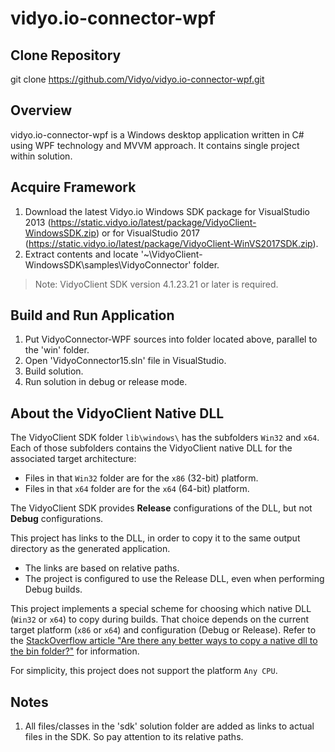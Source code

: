 # vidyo.io-connector-wpf

## Clone Repository
git clone https://github.com/Vidyo/vidyo.io-connector-wpf.git

## Overview
vidyo.io-connector-wpf is a Windows desktop application written in C# using WPF technology and MVVM approach. It contains single project within solution. 

## Acquire Framework
1. Download the latest Vidyo.io Windows SDK package for VisualStudio 2013 (https://static.vidyo.io/latest/package/VidyoClient-WindowsSDK.zip) or for VisualStudio 2017 (https://static.vidyo.io/latest/package/VidyoClient-WinVS2017SDK.zip).
2. Extract contents and locate '~\VidyoClient-WindowsSDK\samples\VidyoConnector' folder.
> Note: VidyoClient SDK version 4.1.23.21 or later is required.

## Build and Run Application
1. Put VidyoConnector-WPF sources into folder located above, parallel to the 'win' folder.
2. Open 'VidyoConnector15.sln' file in VisualStudio.
3. Build solution.
4. Run solution in debug or release mode.

## About the VidyoClient Native DLL
The VidyoClient SDK folder `lib\windows\` has the subfolders `Win32` and `x64`. Each of those subfolders contains the VidyoClient native DLL for the associated target architecture:

* Files in that `Win32` folder are for the `x86` (32-bit) platform.
* Files in that `x64` folder are for the `x64` (64-bit) platform.

The VidyoClient SDK provides __Release__ configurations of the DLL, but not __Debug__ configurations.

This project has links to the DLL, in order to copy it to the same output directory as the generated application.

* The links are based on relative paths.
* The project is configured to use the Release DLL, even when performing Debug builds.

This project implements a special scheme for choosing which native DLL (`Win32` or `x64`) to copy during builds. That choice depends on the current target platform (`x86` or `x64`) and configuration (Debug or Release). Refer to the [StackOverflow article "Are there any better ways to copy a native dll to the bin folder?"](https://stackoverflow.com/questions/3863419/) for information.

For simplicity, this project does not support the platform `Any CPU`.

## Notes
1. All files/classes in the 'sdk' solution folder are added as links to actual files in the SDK. So pay attention to its relative paths.
